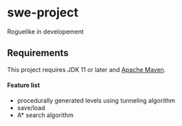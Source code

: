 swe-project
=============
Roguelike in developement

## Requirements
This project requires JDK 11 or later and [Apache Maven](https://maven.apache.org/).

#### Feature list
* procedurally generated levels using tunneling algorithm
* save/load
* A* search algorithm
